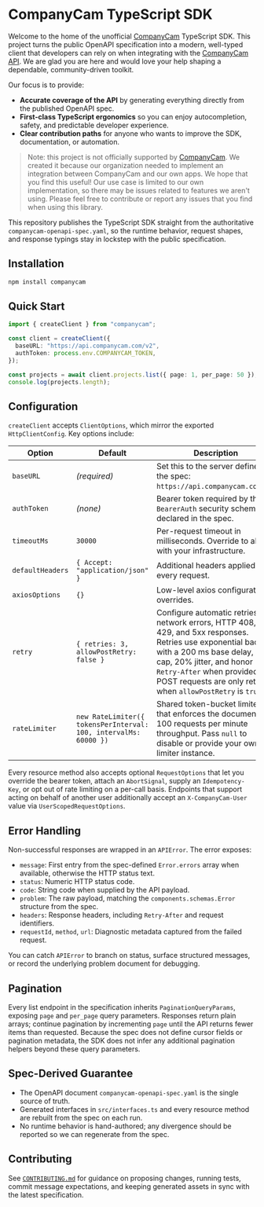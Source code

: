 # CompanyCam TypeScript SDK

Welcome to the home of the unofficial [CompanyCam](https://companycam.com/) TypeScript SDK. This project turns the public OpenAPI specification into a modern, well-typed client that developers can rely on when integrating with the [CompanyCam API](https://docs.companycam.com/docs/welcome). We are glad you are here and would love your help shaping a dependable, community-driven toolkit.

Our focus is to provide:

- **Accurate coverage of the API** by generating everything directly from the published OpenAPI spec.
- **First-class TypeScript ergonomics** so you can enjoy autocompletion, safety, and predictable developer experience.
- **Clear contribution paths** for anyone who wants to improve the SDK, documentation, or automation.

> Note: this project is not officially supported by [CompanyCam](https://companycam.com/). We created it because our organization needed to implement an integration between CompanyCam and our own apps. We hope that you find this useful! Our use case is limited to our own implementation, so there may be issues related to features we aren't using. Please feel free to contribute or report any issues that you find when using this library.

This repository publishes the TypeScript SDK straight from the authoritative `companycam-openapi-spec.yaml`, so the runtime behavior, request shapes, and response typings stay in lockstep with the public specification.

## Installation

```sh
npm install companycam
```

## Quick Start

```ts
import { createClient } from "companycam";

const client = createClient({
  baseURL: "https://api.companycam.com/v2",
  authToken: process.env.COMPANYCAM_TOKEN,
});

const projects = await client.projects.list({ page: 1, per_page: 50 });
console.log(projects.length);
```

## Configuration

`createClient` accepts `ClientOptions`, which mirror the exported `HttpClientConfig`. Key options include:

| Option | Default | Description |
| --- | --- | --- |
| `baseURL` | _(required)_ | Set this to the server defined by the spec: `https://api.companycam.com/v2`. |
| `authToken` | _(none)_ | Bearer token required by the `BearerAuth` security scheme declared in the spec. |
| `timeoutMs` | `30000` | Per-request timeout in milliseconds. Override to align with your infrastructure. |
| `defaultHeaders` | `{ Accept: "application/json" }` | Additional headers applied to every request. |
| `axiosOptions` | `{}` | Low-level axios configuration overrides. |
| `retry` | `{ retries: 3, allowPostRetry: false }` | Configure automatic retries for network errors, HTTP 408, 429, and 5xx responses. Retries use exponential backoff with a 200 ms base delay, 8 s cap, 20% jitter, and honor `Retry-After` when provided. POST requests are only retried when `allowPostRetry` is `true`. |
| `rateLimiter` | `new RateLimiter({ tokensPerInterval: 100, intervalMs: 60000 })` | Shared token-bucket limiter that enforces the documented 100 requests per minute throughput. Pass `null` to disable or provide your own limiter instance. |

Every resource method also accepts optional `RequestOptions` that let you override the bearer token, attach an `AbortSignal`, supply an `Idempotency-Key`, or opt out of rate limiting on a per-call basis. Endpoints that support acting on behalf of another user additionally accept an `X-CompanyCam-User` value via `UserScopedRequestOptions`.

## Error Handling

Non-successful responses are wrapped in an `APIError`. The error exposes:

- `message`: First entry from the spec-defined `Error.errors` array when available, otherwise the HTTP status text.
- `status`: Numeric HTTP status code.
- `code`: String code when supplied by the API payload.
- `problem`: The raw payload, matching the `components.schemas.Error` structure from the spec.
- `headers`: Response headers, including `Retry-After` and request identifiers.
- `requestId`, `method`, `url`: Diagnostic metadata captured from the failed request.

You can catch `APIError` to branch on status, surface structured messages, or record the underlying problem document for debugging.

## Pagination

Every list endpoint in the specification inherits `PaginationQueryParams`, exposing `page` and `per_page` query parameters. Responses return plain arrays; continue pagination by incrementing `page` until the API returns fewer items than requested. Because the spec does not define cursor fields or pagination metadata, the SDK does not infer any additional pagination helpers beyond these query parameters.

## Spec-Derived Guarantee

- The OpenAPI document `companycam-openapi-spec.yaml` is the single source of truth.
- Generated interfaces in `src/interfaces.ts` and every resource method are rebuilt from the spec on each run.
- No runtime behavior is hand-authored; any divergence should be reported so we can regenerate from the spec.

## Contributing

See [`CONTRIBUTING.md`](CONTRIBUTING.md) for guidance on proposing changes, running tests, commit message expectations, and keeping generated assets in sync with the latest specification.
